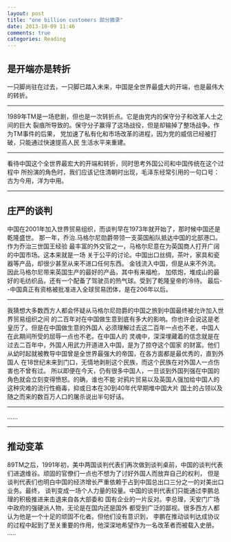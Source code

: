 ```yaml
---
layout: post
title: "one billion customers 部分摘录"
date: 2013-10-09 11:46
comments: true
categories: Reading 
---
```

## 是开端亦是转折
一只脚尚驻在过去，一只脚已踏入未来，中国是全世界最盛大的开端，也是最伟大的转折。
* * *
1989年TM是一场悲剧，但也是一次转折点。它是由党内的保守分子和改革人士之间的巨大
裂痕所导致的。保守分子赢得了这场战役，但是却输掉了整场战争。作为TM事件的后果，
党加速了私有化和市场改革的进程，因为党的威信已经被打破，只能通过快速提高人民
生活水平来重建。
* * *
看待中国这个全世界最宏大的开端和转折，同时思考外国公司和中国传统在这个过程中
所扮演的角色时，我们应该记住清朝时出现，毛泽东经常引用的一句口号：古为今用，洋为中用。
* * *
## 庄严的谈判
中国在2001年加入世界贸易组织，而谈判早在1973年就开始了，那时候中国还是乾隆盛世。
那一年，乔治.马格尔尼勋爵带领一支英国船队抵达中国的北部港口。作为乔治三世国王经验
最丰富的外交官之一，马格尔尼意在为英国商人打开广阔的中国市场。这本来就是一场
关于公平的讨论。中国出口丝绸，茶叶，家具和瓷器等产品，却很少甚至从来不进口任何东西。
金钱流入中国，但是从来不外流。因此马格尔尼带来英国生产的最好的产品，其中有来福枪，
加侬炮，堆成山的最好的毛纺织品，还有一个配备了驾驶员的热气球。受到了乾隆皇帝的冷待。
最后--中国真正有资格被批准进入全球贸易团体，是在206年以后。
* * *
我猜想大多数西方人都会怀疑从马格尔尼勋爵的中国之旅到中国最终被允许加入世界贸易组织之间
的二百年对在中国做生意到底有多大的影响。你也许会说这是老皇历了。但是在中国做生意的外国人
必须理解过去这二百年一点也不老，中国人在此期间所受的屈辱一点也不老。在中国人的
灵魂中，深深埋藏着的信念就是在过去二百年中，外国人用武力开道进入中国，是为了掠夺这个国家
的财富。他们从幼时起就被教导中国曾是全世界最强大的帝国，在各方面都是最优秀的，直到外国人
在18世纪末来到门口，无情地剥削这个民族，而这个民族在对外国人一点伤害也不曾有过。
所以即便在今天，仍有很多中国人，一旦谈到外国列强在中国的角色就会立刻变得愤怒。的确，谁也不能
对鸦片贸易以及英国人强加给中国人的这种灾难的流行性瘾毒，抑或日本在30到40年代早期堆中国大片
国土的占领以及随之而来的数百万人口的屠杀说出半句好话。
* * *
......
* * * 
## 推动变革
89TM之后，1991年初，美中两国谈判代表们再次做到谈判桌前，中国的谈判代表们进退维谷。顽固的官僚们一点也不想为了讨好外国人而放弃自己的权利，
但是谈判代表们也明白中国的经济增长严重依赖于占到中国总出口三分之一的对美出口业务。最终，
谈判变成一场个人力量的较量。中国的谈判代表们只能通过李鹏总理的积极推进来击退来自各大部委和
国有企业的一片反对。李总理，天安门广场中政府的强硬派人物，无论是在国内还是国外
都受到广泛的鄙视。很多西方人都认为他是一个十足的顽固不化者。但他们没有意识到，
李鹏在推动谈判达成协议的过程中起到了至关重要的作用，他深深地希望作为一名改革者而被载入史册。
.....
